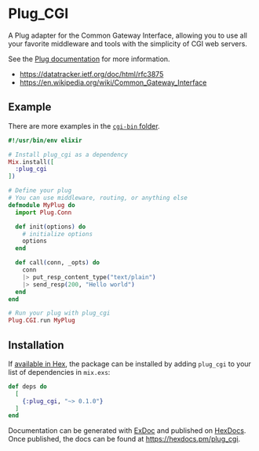 # Plug_CGI

A Plug adapter for the Common Gateway Interface,
allowing you to use all your favorite middleware and tools with the simplicity
of CGI web servers.

See the [Plug documentation](https://hexdocs.pm/plug/) for more information.

- https://datatracker.ietf.org/doc/html/rfc3875
- https://en.wikipedia.org/wiki/Common_Gateway_Interface

## Example

There are more examples in the [`cgi-bin` folder](./cgi-bin).

```elixir
#!/usr/bin/env elixir

# Install plug_cgi as a dependency
Mix.install([
  :plug_cgi
])

# Define your plug
# You can use middleware, routing, or anything else
defmodule MyPlug do
  import Plug.Conn

  def init(options) do
    # initialize options
    options
  end

  def call(conn, _opts) do
    conn
    |> put_resp_content_type("text/plain")
    |> send_resp(200, "Hello world")
  end
end

# Run your plug with plug_cgi
Plug.CGI.run MyPlug
```

## Installation

If [available in Hex](https://hex.pm/docs/publish), the package can be installed
by adding `plug_cgi` to your list of dependencies in `mix.exs`:

```elixir
def deps do
  [
    {:plug_cgi, "~> 0.1.0"}
  ]
end
```

Documentation can be generated with [ExDoc](https://github.com/elixir-lang/ex_doc)
and published on [HexDocs](https://hexdocs.pm). Once published, the docs can
be found at <https://hexdocs.pm/plug_cgi>.
